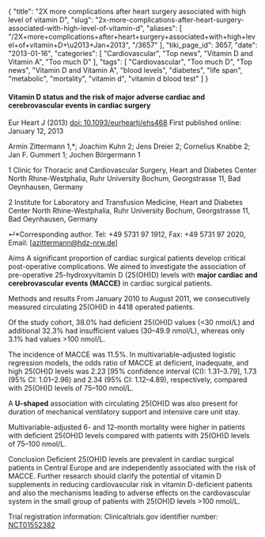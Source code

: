 {
    "title": "2X more complications after heart surgery associated with high level of vitamin D",
    "slug": "2x-more-complications-after-heart-surgery-associated-with-high-level-of-vitamin-d",
    "aliases": [
        "/2X+more+complications+after+heart+surgery+associated+with+high+level+of+vitamin+D+\u2013+Jan+2013",
        "/3657"
    ],
    "tiki_page_id": 3657,
    "date": "2013-01-16",
    "categories": [
        "Cardiovascular",
        "Top news",
        "Vitamin D and Vitamin A",
        "Too much D"
    ],
    "tags": [
        "Cardiovascular",
        "Too much D",
        "Top news",
        "Vitamin D and Vitamin A",
        "blood levels",
        "diabetes",
        "life span",
        "metabolic",
        "mortality",
        "vitamin d",
        "vitamin d blood test"
    ]
}


#### Vitamin D status and the risk of major adverse cardiac and cerebrovascular events in cardiac surgery

Eur Heart J (2013) [doi: 10.1093/eurheartj/ehs468](https://doi.org/10.1093/eurheartj/ehs468) First published online: January 12, 2013

Armin Zittermann 1,*;     Joachim Kuhn 2;     Jens Dreier 2;     Cornelius Knabbe 2;     Jan F. Gummert 1; Jochen Börgermann 1

1 Clinic for Thoracic and Cardiovascular Surgery, Heart and Diabetes Center North Rhine-Westphalia, Ruhr University Bochum, Georgstrasse 11, Bad Oeynhausen, Germany

2 Institute for Laboratory and Transfusion Medicine, Heart and Diabetes Center North Rhine-Westphalia, Ruhr University Bochum, Georgstrasse 11, Bad Oeynhausen, Germany

↵*Corresponding author. Tel: +49 5731 97 1912, Fax: +49 5731 97 2020, Email: <span>[azittermann@hdz-nrw.de]</span>

Aims A significant proportion of cardiac surgical patients develop critical post-operative complications. We aimed to investigate the association of pre-operative 25-hydroxyvitamin D (25(OH)D) levels with  **major cardiac and cerebrovascular events (MACCE)**  in cardiac surgical patients.

Methods and results From January 2010 to August 2011, we consecutively measured circulating 25(OH)D in 4418 operated patients. 

Of the study cohort, 38.0% had deficient 25(OH)D values (<30 nmol/L) and additional 32.3% had insufficient values (30–49.9 nmol/L), whereas only 3.1% had values >100 nmol/L. 

The incidence of MACCE was 11.5%. In multivariable-adjusted logistic regression models, the odds ratio of MACCE at deficient, inadequate, and high 25(OH)D levels was 2.23 <span>[95% confidence interval (CI): 1.31–3.79]</span>, 1.73 (95% CI: 1.01–2.96) and 2.34 (95% CI: 1.12–4.89), respectively, compared with 25(OH)D levels of 75–100 nmol/L. 

A  **U-shaped**  association with circulating 25(OH)D was also present for duration of mechanical ventilatory support and intensive care unit stay. 

Multivariable-adjusted 6- and 12-month mortality were higher in patients with deficient 25(OH)D levels compared with patients with 25(OH)D levels of 75–100 nmol/L.

Conclusion Deficient 25(OH)D levels are prevalent in cardiac surgical patients in Central Europe and are independently associated with the risk of MACCE. Further research should clarify the potential of vitamin D supplements in reducing cardiovascular risk in vitamin D-deficient patients and also the mechanisms leading to adverse effects on the cardiovascular system in the small group of patients with 25(OH)D levels >100 nmol/L.

Trial registration information: Clinicaltrials.gov identifier number: [NCT01552382](http://clinicaltrials.gov/ct2/show/NCT01552382?term=01552382&rank=1)